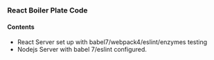 ### React Boiler Plate Code

#### Contents
 - React Server set up with babel7/webpack4/eslint/enzymes testing
 - Nodejs Server with babel 7/eslint configured.